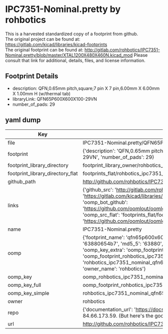 # IPC7351-Nominal.pretty by rohbotics  
This is a harvested standardized copy of a footprint from github.  
The original project can be found at:  
https://gitlab.com/kicad/libraries/kicad-footprints  
The original footprint can be found at:
http://gitlab.com/rohbotics/IPC7351-Nominal.pretty/blob/master/XTAL1200X480X460N.kicad_mod
Please consult that link for additional, details, files, and license information.  
## Footprint Details
* description: QFN,0.65mm pitch,square;7 pin X 7 pin,6.00mm X 6.00mm X 1.00mm H (w/thermal tab)  
* libraryLink: QFN65P600X600X100-29VN  
* number_of_pads: 29  
## yaml dump  
| Key | Value |  
| --- | --- |  
| file | IPC7351-Nominal.pretty/QFN65P600X600X100-29VN.kicad_mod |  
| footprint | {'description': 'QFN,0.65mm pitch,square;7 pin X 7 pin,6.00mm X 6.00mm X 1.00mm H (w/thermal tab)', 'libraryLink': 'QFN65P600X600X100-29VN', 'number_of_pads': 29} |  
| footprint_library_directory | footprint_library_owner/rohbotics_IPC7351-Nominal.pretty |  
| footprint_library_directory_flat | footprints_flat/rohbotics_ipc7351_nominal_qfn65p600x600x100_29vn/working |  
| github_path | http://github.com/rohbotics/IPC7351-Nominal.pretty/blob/master/QFN65P600X600X100-29VN.kicad_mod |  
| links | {'github_src': 'http://gitlab.com/rohbotics/IPC7351-Nominal.pretty/blob/master/XTAL1200X480X460N.kicad_mod', 'github_src_repo': 'https://gitlab.com/kicad/libraries/kicad-footprints', 'oomp_bot': 'footprints/rohbotics_ipc7351_nominal_qfn65p600x600x100_29vn/working', 'oomp_bot_github': 'https://github.com/oomlout/oomlout_oomp_footprint_bot/tree/main/footprints/rohbotics_ipc7351_nominal_qfn65p600x600x100_29vn/working', 'oomp_src_flat': 'footprints_flat/footprints_flat/rohbotics_ipc7351_nominal_qfn65p600x600x100_29vn/working', 'oomp_src_flat_github': 'https://github.com/oomlout/oomlout_oomp_footprint_src/tree/main/footprints_flat/rohbotics_ipc7351_nominal_qfn65p600x600x100_29vn/working'} |  
| name | IPC7351-Nominal.pretty |  
| oomp | {'footprint_name': 'qfn65p600x600x100_29vn', 'library_name': 'ipc7351_nominal', 'md5': '63880654b7358d687de730e312ce8a37', 'md5_10': '63880654b7', 'md5_5': '63880', 'md5_6': '638806', 'oomp_key': 'oomp_rohbotics_ipc7351_nominal_qfn65p600x600x100_29vn', 'oomp_key_extra': 'oomp_footprint_rohbotics_ipc7351_nominal_qfn65p600x600x100_29vn', 'oomp_key_full': 'oomp_footprint_rohbotics_ipc7351_nominal_qfn65p600x600x100_29vn_638806', 'oomp_key_simple': 'rohbotics_ipc7351_nominal_qfn65p600x600x100_29vn', 'original_filename': 'IPC7351-Nominal.pretty/QFN65P600X600X100-29VN.kicad_mod', 'owner_name': 'rohbotics'} |  
| oomp_key | oomp_rohbotics_ipc7351_nominal_qfn65p600x600x100_29vn |  
| oomp_key_full | oomp_footprint_rohbotics_ipc7351_nominal_qfn65p600x600x100_29vn |  
| oomp_key_simple | rohbotics_ipc7351_nominal_qfn65p600x600x100_29vn |  
| owner | rohbotics |  
| repo | {'documentation_url': 'https://docs.github.com/rest/overview/resources-in-the-rest-api#rate-limiting', 'message': "API rate limit exceeded for 84.66.173.59. (But here's the good news: Authenticated requests get a higher rate limit. Check out the documentation for more details.)"} |  
| url | http://github.com/rohbotics/IPC7351-Nominal.pretty |  

